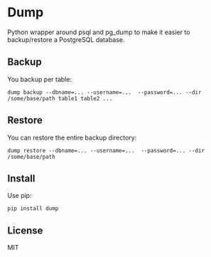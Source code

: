 # Dump

Python wrapper around psql and pg_dump to make it easier to backup/restore a PostgreSQL database.


## Backup

You backup per table:

    dump backup --dbname=... --username=...  --password=... --dir /some/base/path table1 table2 ...


## Restore

You can restore the entire backup directory:

    dump restore --dbname=... --username=...  --password=... --dir /some/base/path


## Install

Use pip:

    pip install dump


## License

MIT

